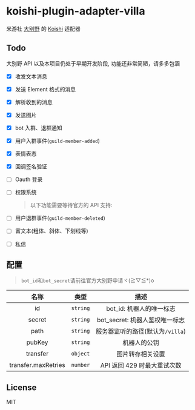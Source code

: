 # koishi-plugin-adapter-villa

米游社 [大别野](https://dby.miyoushe.com) 的 [Koishi](https://koishi.chat) 适配器

## Todo

大别野 API 以及本项目仍处于早期开发阶段, 功能还非常简陋，请多多包涵

- [x] 收发文本消息
- [x] 发送 Element 格式的消息
- [x] 解析收到的消息
- [x] 发送图片
- [x] bot 入群、退群通知
- [x] 用户入群事件(`guild-member-added`)
- [x] 表情表态
- [x] 回调签名验证
- [ ] Oauth 登录
- [ ] 权限系统

  > 以下功能需要等待官方的 API 支持:

- [ ] 用户退群事件(`guild-member-deleted`)
- [ ] 富文本(粗体、斜体、下划线等)
- [ ] 私信

## 配置

> `bot_id`和`bot_secret`请前往官方大别野申请ヾ(≧▽≦\*)o

|        名称         |   类型   |               描述               |
| :-----------------: | :------: | :------------------------------: |
|         id          | `string` |     bot_id: 机器人的唯一标志     |
|       secret        | `string` |  bot_secret: 机器人鉴权唯一标志  |
|        path         | `string` | 服务器监听的路径(默认为`/villa`) |
|       pubKey        | `string` |           机器人的公钥           |
|      transfer       | `object` |         图片转存相关设置         |
| transfer.maxRetries | `number` |   API 返回 429 时最大重试次数    |

## License

MIT
